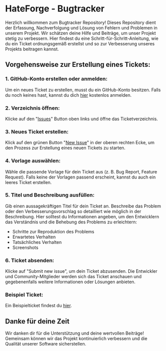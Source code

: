 # HateForge - Bugtracker

Herzlich willkommen zum Bugtracker Repository!
Dieses Repository dient der Erfassung, Nachverfolgung und Lösung von Fehlern und Problemen in unserem Projekt.
Wir schätzen deine Hilfe und Beiträge, um unser Projekt stetig zu verbessern.
Hier findest du eine Schritt-für-Schritt-Anleitung, wie du ein Ticket ordnungsgemäß erstellst und so zur Verbesserung unseres Projekts beitragen kannst.

## Vorgehensweise zur Erstellung eines Tickets:

### 1. GitHub-Konto erstellen oder anmelden:
Um ein neues Ticket zu erstellen, musst du ein GitHub-Konto besitzen. Falls du noch keines hast, kannst du dich [hier](https://github.com/join) kostenlos anmelden.

### 2. Verzeichnis öffnen:
Klicke auf den "[Issues](https://github.com/HateForge-WoW/Bugtracker/issues)" Button oben links und öffne das Ticketverzeichnis.

### 3. Neues Ticket erstellen:
Klick auf den grünen Button "[New Issue](https://github.com/HateForge-WoW/Bugtracker/issues/new/choose)" in der oberen rechten Ecke, um den Prozess zur Erstellung eines neuen Tickets zu starten.

### 4. Vorlage auswählen:
Wähle die passende Vorlage für dein Ticket aus (z. B. Bug Report, Feature Request). Falls keine der Vorlagen passend erscheint, kannst du auch ein leeres Ticket erstellen.

### 5. Titel und Beschreibung ausfüllen:
Gib einen aussagekräftigen Titel für dein Ticket an. Beschreibe das Problem oder den Verbesserungsvorschlag so detailliert wie möglich in der Beschreibung. Hier solltest du Informationen angeben, um den Entwicklern das Verständnis und die Behebung des Problems zu erleichtern:

- Schritte zur Reproduktion des Problems
- Erwartetes Verhalten
- Tatsächliches Verhalten
- Screenshots

### 6. Ticket absenden:
Klicke auf "Submit new issue", um dein Ticket abzusenden. Die Entwickler und Community-Mitglieder werden sich das Ticket anschauen und gegebenenfalls weitere Informationen oder Lösungen anbieten.

### Beispiel Ticket:
Ein Beispielticket findest du [hier](https://github.com/HateForge-WoW/Bugtracker/issues/1).

## Danke für deine Zeit

Wir danken dir für die Unterstützung und deine wertvollen Beiträge!
Gemeinsam können wir das Projekt kontinuierlich verbessern und die Qualität unserer Software sicherstellen.
